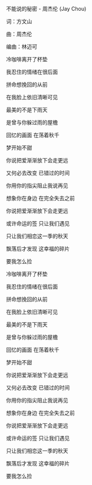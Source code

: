 不能说的秘密 - 周杰伦 (Jay Chou)

词：方文山

曲：周杰伦

编曲：林迈可

冷咖啡离开了杯垫

我忍住的情绪在很后面

拼命想挽回的从前

在我脸上依旧清晰可见

最美的不是下雨天

是曾与你躲过雨的屋檐

回忆的画面 在荡着秋千

梦开始不甜

你说把爱渐渐放下会走更远

又何必去改变 已错过的时间

你用你的指尖阻止我说再见

想象你在身边 在完全失去之前

你说把爱渐渐放下会走更远

或许命运的签 只让我们遇见

只让我们相恋这一季的秋天

飘落后才发现 这幸福的碎片

要我怎么捡

冷咖啡离开了杯垫

我忍住的情绪在很后面

拼命想挽回的从前

在我脸上依旧清晰可见

最美的不是下雨天

是曾与你躲过雨的屋檐

回忆的画面 在荡着秋千

梦开始不甜

你说把爱渐渐放下会走更远

又何必去改变 已错过的时间

你用你的指尖阻止我说再见

想象你在身边 在完全失去之前

你说把爱渐渐放下会走更远

或许命运的签 只让我们遇见

只让我们相恋这一季的秋天

飘落后才发现 这幸福的碎片

要我怎么捡